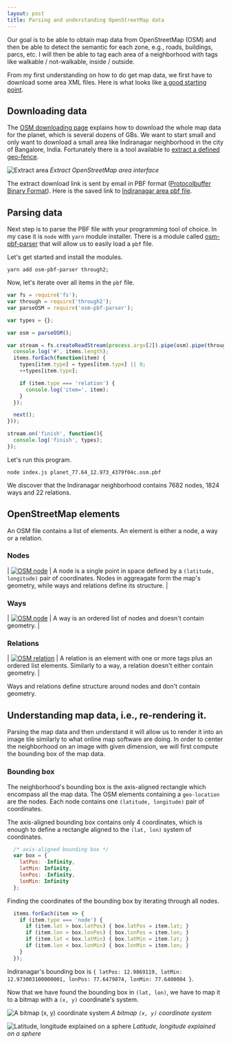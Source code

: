 ```yaml
---
layout: post
title: Parsing and understanding OpenStreetMap data
---
```


Our goal is to be able to obtain map data from OpenStreetMap (OSM) and then be able to detect the semantic for each zone, e.g., roads, buildings, parcs, etc. I will then be able to tag each area of a neighborhood with tags like walkable / not-walkable, inside / outside.

From my first understanding on how to do get map data, we first have to download some area XML files. Here is what looks like [a good starting point](https://wiki.openstreetmap.org/wiki/Databases_and_data_access_APIs).

## Downloading data

The [OSM downloading page](https://wiki.openstreetmap.org/wiki/Planet.osm#Downloading) explains how to download the whole map data for the planet, which is several dozens of GBs. We want to start small and only want to download a small area like Indiranagar neighborhood in the city of Bangalore, India. Fortunately there is a tool available to [extract a defined geo-fence](https://extract.bbbike.org/?sw_lng=77.64&sw_lat=12.973&ne_lng=77.648&ne_lat=12.987&format=osm.pbf&coords=77.64%2C12.973%7C77.644%2C12.973%7C77.648%2C12.974%7C77.648%2C12.979%7C77.646%2C12.987%7C77.643%2C12.986%7C77.64%2C12.985%7C77.64%2C12.979&city=Indiranagar%2C%20East%20Zone%2C%20Bengaluru%2C%20Bangalore%20Urban%2C%20Karnataka%2C%20560038%2C%20India).

![Extract area]({{site.baseurl}}/images/OSM/extract_area.png)
*Extract OpenStreetMap area interface*

The extract download link is sent by email in PBF format ([Protocolbuffer Binary Format](https://wiki.openstreetmap.org/wiki/PBF_Format)). Here is the saved link to [Indiranagar area pbf file]({{site.baseurl}}/images/OSM/planet_77.64_12.973_4379f04c.osm.pbf).

## Parsing data

Next step is to parse the PBF file with your programming tool of choice. In my case it is `node` with `yarn` module installer. There is a module called [osm-pbf-parser](https://github.com/substack/osm-pbf-parser) that will allow us to easily load a `pbf` file. 

Let's get started and install the modules.
```
yarn add osm-pbf-parser through2;
```
Now, let's iterate over all items in the `pbf` file.
``` javascript
var fs = require('fs');
var through = require('through2');
var parseOSM = require('osm-pbf-parser');

var types = {};

var osm = parseOSM();

var stream = fs.createReadStream(process.argv[2]).pipe(osm).pipe(through.obj(function(items, enc, next) {
  console.log('#', items.length);
  items.forEach(function(item) {
    types[item.type] = types[item.type] || 0;
    ++types[item.type];

    if (item.type === 'relation') {
      console.log('item=', item);
    }
  });

  next();
}));

stream.on('finish', function(){
  console.log('finish', types); 
});
```
Let's run this program.
```
node index.js planet_77.64_12.973_4379f04c.osm.pbf
```
We discover that the Indiranagar neighborhood contains 7682 nodes, 1824 ways and 22 relations.

## OpenStreetMap elements
An OSM file contains a list of elements. An element is either a node, a way or a relation.

### Nodes

| [![OSM node]({{site.baseurl}}/images/OSM/node.png)](https://wiki.openstreetmap.org/wiki/Node) | A node is a single point in space defined by a `(latitude, longitude)` pair of coordinates. Nodes in aggreagate form the map's geometry, while ways and relations define its structure. |

### Ways

| [![OSM node]({{site.baseurl}}/images/OSM/way.png)](https://wiki.openstreetmap.org/wiki/Way) | A way is an ordered list of nodes and doesn't contain geometry. |

### Relations

| [![OSM relation]({{site.baseurl}}/images/OSM/relation.png)](https://wiki.openstreetmap.org/wiki/Relation) | A relation is an element with one or more tags plus an ordered list elements. Similarly to a way, a relation doesn't either contain geometry. |

Ways and relations define structure around nodes and don't contain geometry.

## Understanding map data, i.e., re-rendering it.
Parsing the map data and then understand it will allow us to render it into an image tile similarly to what online map software are doing. In order to center the neighborhood on an image with given dimension, we will first compute the bounding box of the map data. 

### Bounding box
The neighborhood's bounding box is the axis-aligned rectangle which encompass all the map data. The OSM elements containing a `geo-location` are the nodes. Each node contains one `(latitude, longitude)` pair of coordinates.  

The axis-aligned bounding box contains only 4 coordinates, which is enough to define a rectangle aligned to the `(lat, lon)` system of coordinates.

```javascript
  /* axis-aligned bounding box */
  var box = { 
    latPos: -Infinity,
    latMin: Infinity,
    lonPos: -Infinity,
    lonMin: Infinity
  };
```
Finding the coordinates of the bounding box by iterating through all nodes.

```javascript
  items.forEach(item => {
    if (item.type === 'node') {
      if (item.lat > box.latPos) { box.latPos = item.lat; }
      if (item.lon > box.lonPos) { box.lonPos = item.lon; }
      if (item.lat < box.latMin) { box.latMin = item.lat; }
      if (item.lon < box.lonMin) { box.lonMin = item.lon; }
    } 
  });
```
Indiranagar's bounding box is `{ latPos: 12.9869119, latMin: 12.973003100000001, lonPos: 77.6479874, lonMin: 77.6400004 }`.

Now that we have found the bounding box in `(lat, lon)`, we have to map it to a bitmap with a `(x, y)` coordinate's system.

![A bitmap `(x, y)` coordinate system]({{site.baseurl}}/images/OSM/bitmap.png)
*A bitmap `(x, y)` coordinate system*

![Latitude, longitude explained on a sphere]({{site.baseurl}}/images/OSM/lat_long.png)
*Latitude, longitude explained on a sphere*





